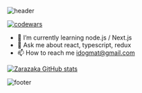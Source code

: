 ![header](https://capsule-render.vercel.app/api?height=200&type=waving&desc=Frontend%20Developer&text=Evgeny%20Rodin&animation=scaleIn&fontSize=70&fontAlign=73&fontAlignY=40&descSize=20&descAlignY=15&descAlign=59&color=gradient1&fontColor=fff)

[![codewars](https://www.codewars.com/users/idogmat/badges/large)](https://www.codewars.com/users/idogmat)

- 🌱 I’m currently learning node.js / Next.js
- 💬 Ask me about react, typescript, redux
- 📫 How to reach me idogmat@gmail.com

[![Zarazaka GitHub stats](https://github-readme-stats.vercel.app/api?username=idogmat&show_icons=true&bg_color=5c5c5c&title_color=fff&text_color=fff&icon_color=ecb613)](https://github.com/anuraghazra/github-readme-stats)

![footer](https://capsule-render.vercel.app/api?section=footer&type=waving&color=gradient1&fontColor=fff)

